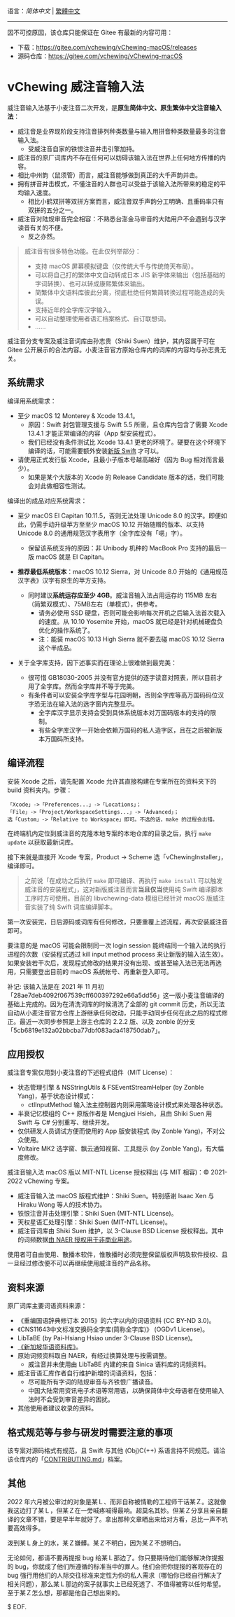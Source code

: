 语言：*简体中文* | [繁體中文](./README-CHT.md)

---

因不可控原因，该仓库只能保证在 Gitee 有最新的内容可用：

- 下载：https://gitee.com/vchewing/vChewing-macOS/releases
- 源码仓库：https://gitee.com/vchewing/vChewing-macOS

# vChewing 威注音输入法

威注音输入法基于小麦注音二次开发，是**原生简体中文、原生繁体中文注音输入法**：

- 威注音是业界现阶段支持注音排列种类数量与输入用拼音种类数量最多的注音输入法。
  - 受威注音自家的铁恨注音并击引擎加持。
- 威注音的原厂词库内不存在任何可以妨碍该输入法在世界上任何地方传播的内容。
- 相比中州韵（鼠须管）而言，威注音能够做到真正的大千声韵并击。
- 拥有拼音并击模式，不懂注音的人群也可以受益于该输入法所带来的稳定的平均输入速度。
  - 相比小鹤双拼等双拼方案而言，威注音双手声韵分工明确、且重码率只有双拼的五分之一。
- 威注音对陆规审音完全相容：不熟悉台澎金马审音的大陆用户不会遇到与汉字读音有关的不便。
  - 反之亦然。

>威注音有很多特色功能。在此仅列举部分：
>- 支持 macOS 屏幕模拟键盘（仅传统大千与传统倚天布局）。
>- 可以将自己打的繁体中文自动转成日本 JIS 新字体来输出（包括基础的字词转换）、也可以转成康熙繁体来输出。
>- 简繁体中文语料库彼此分离，彻底杜绝任何繁简转换过程可能造成的失误。
>- 支持近年的全字库汉字输入。
>- 可以自动整理使用者语汇档案格式、自订联想词。
>- ……

威注音分支专案及威注音词库由孙志贵（Shiki Suen）维护，其内容属于可在 Gitee 公开展示的合法内容。小麦注音官方原始仓库内的词库的内容均与孙志贵无关。

## 系统需求

编译用系统需求：

- 至少 macOS 12 Monterey & Xcode 13.4.1。
    - 原因：Swift 封包管理支援与 Swift 5.5 所需，且仓库内包含了需要 Xcode 13.4.1 才能正常编译的内容（App 型安装程式）。
    - 我们已经没有条件测试比 Xcode 13.4.1 更老的环境了。硬要在这个环境下编译的话，可能需要额外安装[新版 Swift](https://www.swift.org/download/) 才可以。
- 请使用正式发行版 Xcode，且最小子版本号越高越好（因为 Bug 相对而言最少）。
    - 如果是某个大版本的 Xcode 的 Release Candidate 版本的话，我们可能会对此做相容性测试。

编译出的成品对应系统需求：

- 至少 macOS El Capitan 10.11.5，否则无法处理 Unicode 8.0 的汉字。即便如此，仍需手动升级苹方至至少 macOS 10.12 开始随赠的版本、以支持 Unicode 8.0 的通用规范汉字表用字（全字库没有「𫫇」字）。
  - 保留该系统支持的原因：非 Unibody 机种的 MacBook Pro 支持的最后一版 macOS 就是 El Capitan。

- **推荐最低系统版本**：macOS 10.12 Sierra，对 Unicode 8.0 开始的《通用规范汉字表》汉字有原生的苹方支持。

  - 同时建议**系统运存应至少 4GB**。威注音输入法占用运存约 115MB 左右（简繁双模式）、75MB左右（单模式），供参考。
    - 请务必使用 SSD 硬盘，否则可能会影响每次开机之后输入法首次载入的速度。从 10.10 Yosemite 开始，macOS 就已经是针对机械硬盘负优化的操作系统了。
    - 注：能装 macOS 10.13 High Sierra 就不要去碰 macOS 10.12 Sierra 这个半成品。

- 关于全字库支持，因下述事实而在理论上很难做到最完美：

  - 很可惜 GB18030-2005 并没有官方提供的逐字读音对照表，所以目前才用了全字库。然而全字库并不等于完美。
  - 有条件者可以安装全字库字型与花园明朝，否则全字库等高万国码码位汉字恐无法在输入法的选字窗内完整显示。
    - 全字库汉字显示支持会受到具体系统版本对万国码版本的支持的限制。
    - 有些全字库汉字一开始会依赖万国码的私人造字区，且在之后被新版本万国码所支持。

## 编译流程

安装 Xcode 之后，请先配置 Xcode 允许其直接构建在专案所在的资料夹下的 build 资料夹内。步骤：
```
「Xcode」->「Preferences...」->「Locations」；
「File」->「Project/WorkspaceSettings...」->「Advanced」；
选「Custom」->「Relative to Workspace」即可。不选的话，make 的过程会出错。
```
在终端机内定位到威注音的克隆本地专案的本地仓库的目录之后，执行 `make update` 以获取最新词库。

接下来就是直接开 Xcode 专案，Product -> Scheme 选「vChewingInstaller」，编译即可。

> 之前说「在成功之后执行 `make` 即可编译、再执行 `make install` 可以触发威注音的安装程式」，这对新版威注音而言**当且仅当**使用纯 Swift 编译脚本工序时方可使用。目前的 libvchewing-data 模组已经针对 macOS 版威注音实装了纯 Swift 词库编译脚本。

第一次安装完，日后源码或词库有任何修改，只要重覆上述流程，再次安装威注音即可。

要注意的是 macOS 可能会限制同一次 login session 能终结同一个输入法的执行进程的次数（安装程式透过 kill input method process 来让新版的输入法生效）。如果安装若干次后，发现程式修改的结果并没有出现、或甚至输入法已无法再选用，只需要登出目前的 macOS 系统帐号、再重新登入即可。

补记: 该输入法是在 2021 年 11 月初「28ae7deb4092f067539cff600397292e66a5dd56」这一版小麦注音编译的基础上完成的。因为在清洗词库的时候清洗了全部的 git commit 历史，所以无法自动从小麦注音官方仓库上游继承任何改动，只能手动同步任何在此之后的程式修正。最近一次同步参照是上游主仓库的 2.2.2 版、以及 zonble 的分支「5cb6819e132a02bbcba77dbf083ada418750dab7」。

## 应用授权

威注音专案仅用到小麦注音的下述程式组件（MIT License）：

- 状态管理引擎 & NSStringUtils & FSEventStreamHelper (by Zonble Yang)，基于状态设计模式：
  - ctlInputMethod 输入法主控制器内则采用策略设计模式来处理各种状态。
- 半衰记忆模组的 C++ 原版作者是 Mengjuei Hsieh，且由 Shiki Suen 用 Swift 与 C# 分别重写、继续开发。
- 仅供研发人员调试方便而使用的 App 版安装程式 (by Zonble Yang)，不对公众使用。
- Voltaire MK2 选字窗、飘云通知视窗、工具提示 (by Zonble Yang)，有大幅度修改。

威注音输入法 macOS 版以 MIT-NTL License 授权释出 (与 MIT 相容)：© 2021-2022 vChewing 专案。

- 威注音输入法 macOS 版程式维护：Shiki Suen。特别感谢 Isaac Xen 与 Hiraku Wong 等人的技术协力。
- 铁恨注音并击处理引擎：Shiki Suen (MIT-NTL License)。
- 天权星语汇处理引擎：Shiki Suen (MIT-NTL License)。
- 威注音词库由 Shiki Suen 维护，以 3-Clause BSD License 授权释出。其中的词频数据[由 NAER 授权用于非商业用途](https://twitter.com/ShikiSuen/status/1479329302713831424)。

使用者可自由使用、散播本软件，惟散播时必须完整保留版权声明及软件授权、且一旦经过修改便不可以再继续使用威注音的产品名称。

## 资料来源

原厂词库主要词语资料来源：

- 《重编国语辞典修订本 2015》的六字以内的词语资料 (CC BY-ND 3.0)。
- 《CNS11643中文标准交换码全字库(简称全字库)》 (OGDv1 License)。
- LibTaBE (by Pai-Hsiang Hsiao under 3-Clause BSD License)。
- [《新加坡华语资料库》](https://www.languagecouncils.sg/mandarin/ch/learning-resources/singaporean-mandarin-database)。
- 原始词频资料取自 NAER，有经过换算处理与按需调整。
    - 威注音并未使用由 LibTaBE 内建的来自 Sinica 语料库的词频资料。
- 威注音语汇库作者自行维护新增的词语资料，包括：
    - 尽可能所有字词的陆规审音与齐铁恨广播读音。
    - 中国大陆常用资讯电子术语等常用语，以确保简体中文母语者在使用输入法时不会受到审音差异的困扰。
- 其他使用者建议收录的资料。

## 格式规范等与参与研发时需要注意的事项

该专案对源码格式有规范，且 Swift 与其他 (Obj)C(++) 系语言持不同规范。请洽该仓库内的「[CONTRIBUTING.md](./CONTRIBUTING.md)」档案。

## 其他

2022 年六月被公审过的对象是某Ｌ、而非自称被情勒的工程师干话某Ｚ。这就像我这边打了某Ｌ，但某Ｚ在一旁喊疼喊得最响。超莫名其妙。但某Ｚ分享且亲自翻译的文章不错，要是早半年就好了。拿出那种文章晒出来给对方看，总比一声不吭要高效得多。

泼到某Ｌ身上的水，某Ｚ嫌髒。某Ｚ不明白，因为某Ｚ不想明白。

无论如何，都请不要再提报 bug 给某Ｌ那边了。你只要期待他们能够解决你提报的 bug，你就成了他们所遵循的标准当中的罪人。他们会把你提报的客观存在的 bug 强行用他们的人际交往标准来定性为你的私人需求（哪怕你已经自行解决了相关问题），那么某Ｌ那边的案子就事实上已经死透了、不值得被寄以任何希望。至于某Ｚ怎么想，那都是他自己想出来的。

$ EOF.
